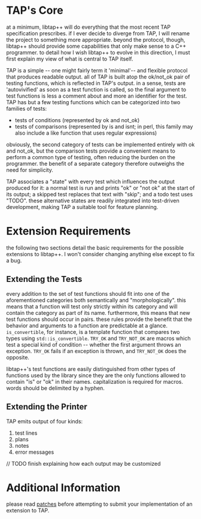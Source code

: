 # TAP's Core
at a minimum, libtap++ will do everything that the most recent TAP
specification prescribes. if I ever decide to diverge from TAP, I
will rename the project to something more appropriate. beyond the
protocol, though, libtap++ should provide some capabilities that 
only make sense to a C++ programmer. to detail how I wish libtap++
to evolve in this direction, I must first explain my view of what
is central to TAP itself.

TAP is a simple -- one might fairly term it 'minimal'-- and flexible 
protocol that produces readable output. all of TAP is built atop 
the ok/not\_ok pair of testing functions, which is reflected in
TAP's output. in a sense, tests are 'autovivified' as soon as a test
function is called, so the final argument to test functions is less
a comment about and more an identifier for the test. TAP has but
a few testing functions which can be categorized into two families
of tests:
* tests of conditions (represented by ok and not\_ok)
* tests of comparisons (represented by is and isnt; in perl, this
  family may also include a like function that uses regular expressions)

obviously, the second category of tests can be implemented entirely with
ok and not\_ok, but the comparison tests provide a convenient means to
perform a common type of testing, often reducing the burden on the
programmer. the benefit of a separate category therefore outweighs the
need for simplicity.

TAP associates a "state" with every test which influences the output
produced for it: a normal test is run and prints "ok" or "not ok" at
the start of its output; a skipped test replaces that text with "skip";
and a todo test uses "TODO". these alternative states are readily
integrated into test-driven development, making TAP a suitable tool
for feature planning.

# Extension Requirements
the following two sections detail the basic requirements for the possible
extensions to libtap++. I won't consider changing anything else except
to fix a bug.

## Extending the Tests
every addition to the set of test functions should fit into one of the
aforementioned categories both semantically and "morphologically".
this means that a function will test only strictly within its category
and will contain the category as part of its name. furthermore, this
means that new test functions should occur in pairs. these rules
provide the benefit that the behavior and arguments to a function are
predictable at a glance. `is_convertible`, for instance, is a template
function that compares two types using `std::is_convertible`. `TRY_OK`
and `TRY_NOT_OK` are macros which test a special kind of condition --
whether the first argument throws an exception. `TRY_OK` fails if
an exception is thrown, and `TRY_NOT_OK` does the opposite.

libtap++'s test functions are easily distinguished from other types
of functions used by the library since they are the only functions
allowed to contain "is" or "ok" in their names. capitalization is
required for macros. words should be delimited by a hyphen.

## Extending the Printer
TAP emits output of four kinds: 
1. test lines
2. plans
3. notes
4. error messages

// TODO finish explaining how each output may be customized

# Additional Information
please read [patches](./creating-patches.md) before attempting to submit your implementation
of an extension to TAP.
